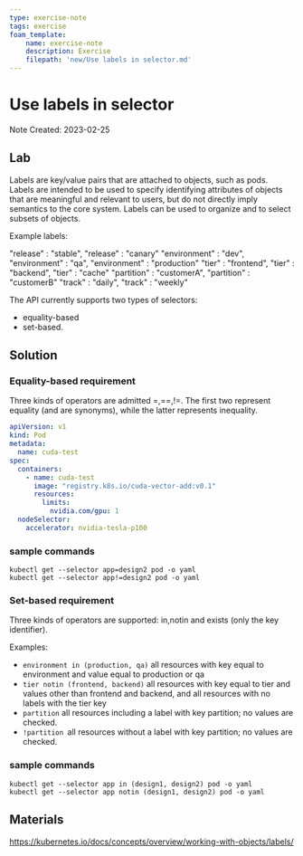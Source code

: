 ```yaml
---
type: exercise-note
tags: exercise
foam_template:
    name: exercise-note
    description: Exercise
    filepath: 'new/Use labels in selector.md'
---
```

# Use labels in selector
Note Created: 2023-02-25

## Lab 

Labels are key/value pairs that are attached to objects, such as pods. Labels are intended to be used to specify identifying attributes of objects that are meaningful and relevant to users, but do not directly imply semantics to the core system. Labels can be used to organize and to select subsets of objects.

Example labels:

"release" : "stable", "release" : "canary"
"environment" : "dev", "environment" : "qa", "environment" : "production"
"tier" : "frontend", "tier" : "backend", "tier" : "cache"
"partition" : "customerA", "partition" : "customerB"
"track" : "daily", "track" : "weekly"

The API currently supports two types of selectors: 
- equality-based 
- set-based.

## Solution

### Equality-based requirement
Three kinds of operators are admitted =,==,!=. The first two represent equality (and are synonyms), while the latter represents inequality.

```yaml
apiVersion: v1
kind: Pod
metadata:
  name: cuda-test
spec:
  containers:
    - name: cuda-test
      image: "registry.k8s.io/cuda-vector-add:v0.1"
      resources:
        limits:
          nvidia.com/gpu: 1
  nodeSelector:
    accelerator: nvidia-tesla-p100
```
### sample commands
```console
kubectl get --selector app=design2 pod -o yaml
kubectl get --selector app!=design2 pod -o yaml
```

### Set-based requirement
Three kinds of operators are supported: in,notin and exists (only the key identifier).

Examples:
- `environment in (production, qa)` all resources with key equal to environment and value equal to production or qa
- `tier notin (frontend, backend)` all resources with key equal to tier and values other than frontend and backend, and all resources with no labels with the tier key
- `partition` all resources including a label with key partition; no values are checked.
- `!partition `all resources without a label with key partition; no values are checked.

### sample commands
```console
kubectl get --selector app in (design1, design2) pod -o yaml
kubectl get --selector app notin (design1, design2) pod -o yaml
```

## Materials
https://kubernetes.io/docs/concepts/overview/working-with-objects/labels/